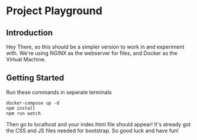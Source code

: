 # Project Playground

## Introduction
Hey There, so this should be a simpler version to work in and experiment with.
We're using NGINX as the webserver for files, and Docker as the Virtual Machine.

## Getting Started
Run these commands in seperate terminals
```
docker-compose up -d
npm install
npm run watch
```

Then go to localhost and your index.html file should appear!
It's already got the CSS and JS files needed for bootstrap. 
So good luck and have fun!
